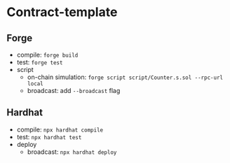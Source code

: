 # Contract-template

## Forge

- compile: `forge build`
- test: `forge test`
- script
  - on-chain simulation: `forge script script/Counter.s.sol --rpc-url local`
  - broadcast: add `--broadcast` flag

## Hardhat

- compile: `npx hardhat compile`
- test: `npx hardhat test`
- deploy
  - broadcast: `npx hardhat deploy`

